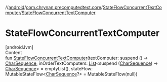 //[android](../../../index.md)/[com.chrynan.precomputedtext.core](../index.md)/[StateFlowConcurrentTextComputer](index.md)/[StateFlowConcurrentTextComputer](-state-flow-concurrent-text-computer.md)



# StateFlowConcurrentTextComputer  
[androidJvm]  
Content  
fun [StateFlowConcurrentTextComputer](-state-flow-concurrent-text-computer.md)(textComputer: suspend () -> [CharSequence](https://kotlinlang.org/api/latest/jvm/stdlib/kotlin/-char-sequence/index.html), inOrderTextComputers: [List](https://kotlinlang.org/api/latest/jvm/stdlib/kotlin.collections/-list/index.html)<suspend ([CharSequence](https://kotlinlang.org/api/latest/jvm/stdlib/kotlin/-char-sequence/index.html)) -> [CharSequence](https://kotlinlang.org/api/latest/jvm/stdlib/kotlin/-char-sequence/index.html)> = emptyList(), stateFlow: MutableStateFlow<[CharSequence](https://kotlinlang.org/api/latest/jvm/stdlib/kotlin/-char-sequence/index.html)?> = MutableStateFlow(null))  




